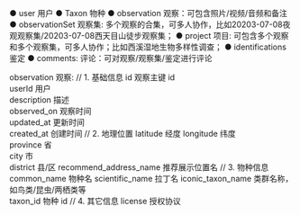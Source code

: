 ● user 用户
● Taxon 物种
● observation 观察：可包含照片/视频/音频和备注
● observationSet 观察集: 多个观察的合集，可多人协作，比如20203-07-08夜观观察集/20203-07-08西天目山徒步观察集；
● project  项目: 可包含多个观察和多个观察集，可多人协作；比如西溪湿地生物多样性调查；
● identifications 鉴定
● comments: 评论：可对观察/观察集/鉴定进行评论

observation 观察:
// 1. 基础信息
id	观察主键 id		
userId	用户		
description	描述		
observed_on	观察时间		
updated_at	更新时间		
created_at	创建时间
// 2. 地理位置
latitude	经度
longitude	纬度	
province	省	
city	市	
district	县/区	
recommend_address_name	推荐展示位置名	
// 3. 物种信息	
common_name	物种名
scientific_name	拉丁名	
iconic_taxon_name	类群名称，如鸟类/昆虫/两栖类等	
taxon_id	物种 id
// 4. 其它信息
license	授权协议